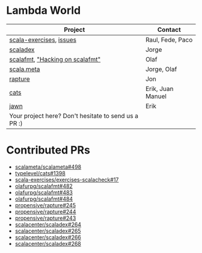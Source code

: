 # Lambda World

| Project                                                                                                                                                                             | Contact           |
| -------------                                                                                                                                                                       | -------------     |
| [scala-exercises](https://github.com/scala-exercises/scala-exercises), [issues](https://gist.github.com/raulraja/9267f5c98c92eafe5b2abbf1d22027d8)                                  | Raul, Fede, Paco  |
| [scaladex](https://github.com/scalacenter/scaladex/issues?q=is%3Aissue+is%3Aopen+label%3Ahackathon)                                                                                 | Jorge             |
| [scalafmt](https://github.com/olafurpg/scalafmt/issues?q=is%3Aissue+is%3Aopen+label%3Ahackathon), ["Hacking on scalafmt"](https://github.com/olafurpg/scalafmt#hacking-on-scalafmt) | Olaf              |
| [scala.meta](https://github.com/scalameta/scalameta/issues?q=is%3Aissue+is%3Aopen+label%3AHackathon)                                                                                | Jorge, Olaf       |
| [rapture](https://github.com/propensive/rapture/issues/242)                                                                                                                         | Jon               |
| [cats](https://github.com/typelevel/cats/issues?q=is%3Aopen+is%3Aissue+label%3A%22low-hanging+fruit%22)                                                                             | Erik, Juan Manuel |
| [jawn](https://github.com/non/jawn/issues)                                                                                                                                          | Erik              |
| Your project here? Don't hesitate to send us a PR :)                                                                                                                                |                   |



# Contributed PRs

* [scalameta/scalameta#498](https://github.com/scalameta/scalameta/pull/498)
* [typelevel/cats#1398](https://github.com/typelevel/cats/pull/1398)
* [scala-exercises/exercises-scalacheck#17](https://github.com/scala-exercises/exercises-scalacheck/pull/17)
* [olafurpg/scalafmt#482](https://github.com/olafurpg/scalafmt/pull/482)
* [olafurpg/scalafmt#483](https://github.com/olafurpg/scalafmt/pull/483)
* [olafurpg/scalafmt#484](https://github.com/olafurpg/scalafmt/pull/484)
* [propensive/rapture#245](https://github.com/propensive/rapture/pull/245)
* [propensive/rapture#244](https://github.com/propensive/rapture/pull/244)
* [propensive/rapture#243](https://github.com/propensive/rapture/pull/243)
* [scalacenter/scaladex#264](https://github.com/scalacenter/scaladex/pull/264)
* [scalacenter/scaladex#265](https://github.com/scalacenter/scaladex/pull/265)
* [scalacenter/scaladex#266](https://github.com/scalacenter/scaladex/pull/266)
* [scalacenter/scaladex#268](https://github.com/scalacenter/scaladex/pull/268)
